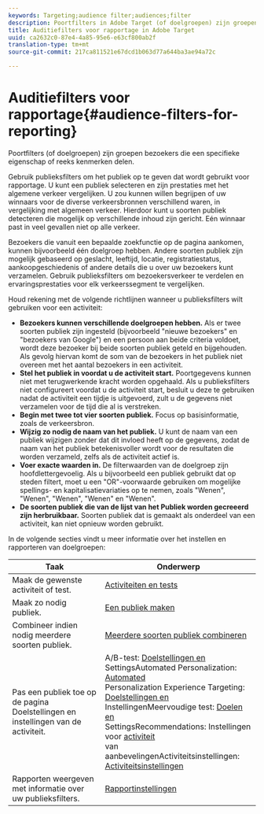 ```yaml
---
keywords: Targeting;audience filter;audiences;filter
description: Poortfilters in Adobe Target (of doelgroepen) zijn groepen bezoekers die een specifieke eigenschap of reeks kenmerken delen.
title: Auditiefilters voor rapportage in Adobe Target
uuid: ca2632c0-87e4-4a85-95e6-e63cf800ab2f
translation-type: tm+mt
source-git-commit: 217ca811521e67dcd1b063d77a644ba3ae94a72c

---
```



# Auditiefilters voor rapportage{#audience-filters-for-reporting}

Poortfilters (of doelgroepen) zijn groepen bezoekers die een specifieke eigenschap of reeks kenmerken delen.

Gebruik publieksfilters om het publiek op te geven dat wordt gebruikt voor rapportage. U kunt een publiek selecteren en zijn prestaties met het algemene verkeer vergelijken. U zou kunnen willen begrijpen of uw winnaars voor de diverse verkeersbronnen verschillend waren, in vergelijking met algemeen verkeer. Hierdoor kunt u soorten publiek detecteren die mogelijk op verschillende inhoud zijn gericht. Eén winnaar past in veel gevallen niet op alle verkeer.

Bezoekers die vanuit een bepaalde zoekfunctie op de pagina aankomen, kunnen bijvoorbeeld één doelgroep hebben. Andere soorten publiek zijn mogelijk gebaseerd op geslacht, leeftijd, locatie, registratiestatus, aankoopgeschiedenis of andere details die u over uw bezoekers kunt verzamelen. Gebruik publieksfilters om bezoekersverkeer te verdelen en ervaringsprestaties voor elk verkeerssegment te vergelijken.

Houd rekening met de volgende richtlijnen wanneer u publieksfilters wilt gebruiken voor een activiteit:

* **Bezoekers kunnen verschillende doelgroepen hebben.** Als er twee soorten publiek zijn ingesteld (bijvoorbeeld &quot;nieuwe bezoekers&quot; en &quot;bezoekers van Google&quot;) en een persoon aan beide criteria voldoet, wordt deze bezoeker bij beide soorten publiek geteld en bijgehouden. Als gevolg hiervan komt de som van de bezoekers in het publiek niet overeen met het aantal bezoekers in een activiteit.
* **Stel het publiek in voordat u de activiteit start.** Poortgegevens kunnen niet met terugwerkende kracht worden opgehaald. Als u publieksfilters niet configureert voordat u de activiteit start, besluit u deze te gebruiken nadat de activiteit een tijdje is uitgevoerd, zult u de gegevens niet verzamelen voor de tijd die al is verstreken.
* **Begin met twee tot vier soorten publiek.** Focus op basisinformatie, zoals de verkeersbron.
* **Wijzig zo nodig de naam van het publiek.** U kunt de naam van een publiek wijzigen zonder dat dit invloed heeft op de gegevens, zodat de naam van het publiek betekenisvoller wordt voor de resultaten die worden verzameld, zelfs als de activiteit actief is.
* **Voer exacte waarden in.** De filterwaarden van de doelgroep zijn hoofdlettergevoelig. Als u bijvoorbeeld een publiek gebruikt dat op steden filtert, moet u een &quot;OR&quot;-voorwaarde gebruiken om mogelijke spellings- en kapitalisatievariaties op te nemen, zoals &quot;Wenen&quot;, &quot;Wenen&quot;, &quot;Wenen&quot;, &quot;Wenen&quot; en &quot;Wenen&quot;.
* **De soorten publiek die van de lijst van het Publiek worden gecreeerd zijn herbruikbaar.** Soorten publiek dat is gemaakt als onderdeel van een activiteit, kan niet opnieuw worden gebruikt.

In de volgende secties vindt u meer informatie over het instellen en rapporteren van doelgroepen:

| Taak | Onderwerp |
|--- |--- |
| Maak de gewenste activiteit of test. | [Activiteiten en tests](/help/c-intro/target-key-concepts.md) |
| Maak zo nodig publiek. | [Een publiek maken](/help/c-target/c-audiences/create-audience.md) |
| Combineer indien nodig meerdere soorten publiek. | [Meerdere soorten publiek combineren](/help/c-target/combining-multiple-audiences.md) |
| Pas een publiek toe op de pagina Doelstellingen en instellingen van de activiteit. | A/B-test: [Doelstellingen en](/help/c-activities/t-test-ab/t-test-create-ab/ab-goals-and-settings.md)<br>SettingsAutomated Personalization:  [Automated](/help/c-activities/t-automated-personalization/automated-personalization.md)<br>Personalization Experience Targeting: [Doelstellingen en](/help/c-activities/t-experience-target/t-xt-create/xt-goals-and-settings.md)<br>InstellingenMeervoudige test:  [Doelen en](/help/c-activities/c-multivariate-testing/t-create-multivariate-test/goals-and-settings.md)<br>SettingsRecommendations: Instellingen voor [activiteit](/help/c-recommendations/t-create-recs-activity/recs-activity-settings.md)<br>van aanbevelingenActiviteitsinstellingen: [Activiteitsinstellingen](/help/c-activities/activity-settings.md) |
| Rapporten weergeven met informatie over uw publieksfilters. | [Rapportinstellingen](/help/c-reports/c-report-settings/report-settings.md) |

